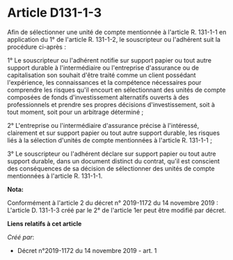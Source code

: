 # Article D131-1-3

Afin de sélectionner une unité de compte mentionnée à l'article R. 131-1-1 en application du 1° de l'article R. 131-1-2, le
souscripteur ou l'adhérent suit la procédure ci-après :

1° Le souscripteur ou l'adhérent notifie sur support papier ou tout autre support durable à l'intermédiaire ou l'entreprise
d'assurance ou de capitalisation son souhait d'être traité comme un client possédant l'expérience, les connaissances et la
compétence nécessaires pour comprendre les risques qu'il encourt en sélectionnant des unités de compte composées de fonds
d'investissement alternatifs ouverts à des professionnels et prendre ses propres décisions d'investissement, soit à tout
moment, soit pour un arbitrage déterminé ;

2° L'entreprise ou l'intermédiaire d'assurance précise à l'intéressé, clairement et sur support papier ou tout autre support
durable, les risques liés à la sélection d'unités de compte mentionnées à l'article R. 131-1-1 ;

3° Le souscripteur ou l'adhérent déclare sur support papier ou tout autre support durable, dans un document distinct du
contrat, qu'il est conscient des conséquences de sa décision de sélectionner des unités de compte mentionnées à l'article R.
131-1-1.

**Nota:**

Conformément à l'article 2 du décret n° 2019-1172 du 14 novembre 2019 : L'article D. 131-1-3 créé par le 2° de l'article 1er
peut être modifié par décret.

**Liens relatifs à cet article**

_Créé par_:

  - Décret n°2019-1172 du 14 novembre 2019 - art. 1
